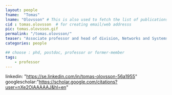 ```yaml
---
layout: people
fname:  "Tomas"
lname: "Olovsson" # This is also used to fetch the list of publications from bib files
cid : tomas.olovsson  # for creating email/web addresss
pic: tomas.olovsson.gif
permalink: "/tomas.olovsson/"
teaser: "Associate professor and head of division, Networks and Systems, Computer Science and Engineering."
categories: people

## choose : phd, postdoc, professor or former-member
tags:
    - professor
---
```


linkedin: "https://se.linkedin.com/in/tomas-olovsson-56a1955"
googlescholar:"https://scholar.google.com/citations?user=nXe2OiAAAAAJ&hl=en"